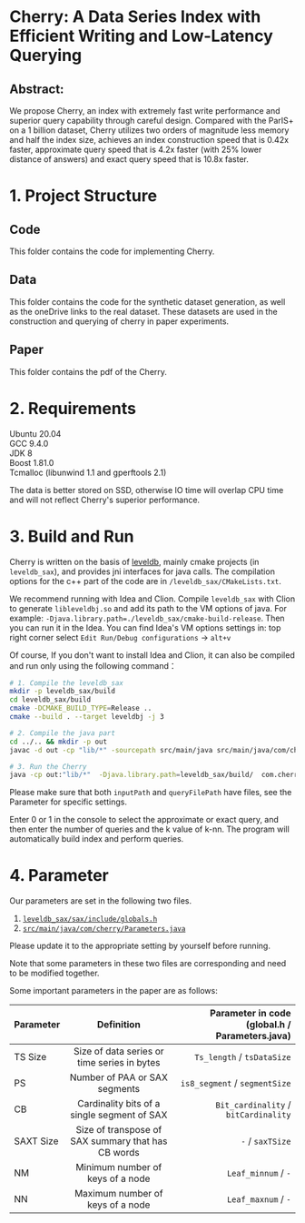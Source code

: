# Cherry: A Data Series Index with Efficient Writing and Low-Latency Querying

## Abstract: 

We propose Cherry, an index with extremely fast write performance and superior query capability through careful design.
Compared with the ParIS+ on a 1 billion dataset, Cherry utilizes two orders of magnitude less memory and half the index size, 
achieves an index construction speed that is 0.42x faster, 
approximate query speed that is 4.2x faster (with 25% lower distance of answers) and exact query speed that is 10.8x faster.

# 1. Project Structure

## Code
This folder contains the code for implementing Cherry.

## Data
This folder contains the code for the synthetic dataset generation, as well as the oneDrive links to the real dataset.
These datasets are used in the construction and querying of cherry in paper experiments.

## Paper
This folder contains the pdf of the Cherry.



# 2. Requirements

Ubuntu 20.04 \
GCC 9.4.0 \
JDK 8 \
Boost 1.81.0 \
Tcmalloc (libunwind 1.1 and gperftools 2.1)

The data is better stored on SSD, otherwise IO time will overlap CPU time and will not reflect Cherry's superior performance.


# 3. Build and Run
Cherry is written on the basis of [leveldb](https://github.com/google/leveldb), mainly cmake projects (in `leveldb_sax`), and provides jni interfaces for java calls.
The compilation options for the c++ part of the code are in `/leveldb_sax/CMakeLists.txt`.

We recommend running with Idea and Clion.
Compile `leveldb_sax` with Clion to generate `libleveldbj.so` and add its path to the VM options of java.
For example: `-Djava.library.path=./leveldb_sax/cmake-build-release`. Then you can run it in the Idea.
You can find Idea's VM options settings in: top right corner select `Edit Run/Debug configurations` -> `alt+v`

Of course, If you don't want to install Idea and Clion, it can also be compiled and run only using the following command：
```sh
# 1. Compile the leveldb_sax
mkdir -p leveldb_sax/build
cd leveldb_sax/build
cmake -DCMAKE_BUILD_TYPE=Release .. 
cmake --build . --target leveldbj -j 3

# 2. Compile the java part
cd ../.. && mkdir -p out
javac -d out -cp "lib/*" -sourcepath src/main/java src/main/java/com/cherry/Main.java src/main/java/leveldb_sax/db_send.java

# 3. Run the Cherry
java -cp out:"lib/*"  -Djava.library.path=leveldb_sax/build/  com.cherry.Main
```

Please make sure that both `inputPath` and `queryFilePath` have files, see the Parameter for specific settings. 

Enter 0 or 1 in the console to select the approximate or exact query, and then enter the number of queries and the k value of k-nn.
The program will automatically build index and perform queries.

# 4. Parameter
Our parameters are set in the following two files.

1. [`leveldb_sax/sax/include/globals.h`](https://github.com/imarcher/Cherry/blob/master/code/leveldb_sax/sax/include/globals.h)
2. [`src/main/java/com/cherry/Parameters.java`](https://github.com/imarcher/Cherry/blob/master/code/src/main/java/com/cherry/Parameters.java)

Please update it to the appropriate setting by yourself before running.

Note that some parameters in these two files are corresponding and need to be modified together.

Some important parameters in the paper are as follows:


| Parameter   |                     Definition                     | Parameter in code (global.h / Parameters.java) |
|-------------|:--------------------------------------------------:|-----------------------------------------------:|
| TS Size     |    Size of data series or time series in bytes     |                     `Ts_length` / `tsDataSize` |
| PS          |           Number of PAA or SAX segments            |                  `is8_segment` / `segmentSize` |
| CB          |    Cardinality bits of a single segment of SAX     |           `Bit_cardinality` / `bitCardinality` |
| SAXT Size   | Size of transpose of SAX summary that has CB words |                               `-` / `saxTSize` |
| NM          |          Minimum number of keys of a node          |                           `Leaf_minnum`  / `-` |
| NN          |          Maximum number of keys of a node          |                           `Leaf_maxnum`  / `-` |
